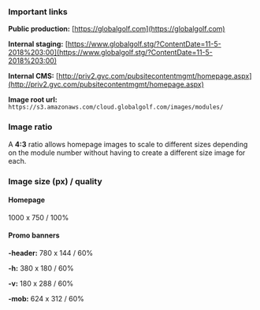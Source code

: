 ### Important links
**Public production:** [https://globalgolf.com](https://globalgolf.com)

**Internal staging:** [https://www.globalgolf.stg/?ContentDate=11-5-2018%203:00](https://www.globalgolf.stg/?ContentDate=11-5-2018%203:00)

**Internal CMS:** [http://priv2.gvc.com/pubsitecontentmgmt/homepage.aspx](http://priv2.gvc.com/pubsitecontentmgmt/homepage.aspx)

**Image root url:** `https://s3.amazonaws.com/cloud.globalgolf.com/images/modules/`

### Image ratio
A **4:3** ratio allows homepage images to scale to different sizes depending on the module number without having to create a different size image for each.

### Image size (px) / quality
#### Homepage
1000 x 750 / 100%

#### Promo banners
**-header:** 780 x 144 / 60%

**-h:** 380 x 180 / 60%

**-v:** 180 x 288 / 60%

**-mob:** 624 x 312 / 60%

